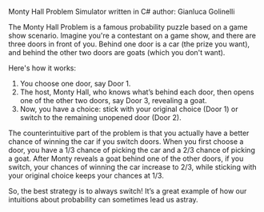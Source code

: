 Monty Hall Problem Simulator written in C#
author: Gianluca Golinelli

The Monty Hall Problem is a famous probability puzzle based on a game show scenario. Imagine you're a contestant on a game show, and there are three doors in front of you. Behind one door is a car (the prize you want), and behind the other two doors are goats (which you don't want).

Here's how it works:

1. You choose one door, say Door 1.
2. The host, Monty Hall, who knows what’s behind each door, then opens one of the other two doors, say Door 3, revealing a goat.
3. Now, you have a choice: stick with your original choice (Door 1) or switch to the remaining unopened door (Door 2).

The counterintuitive part of the problem is that you actually have a better chance of winning the car if you switch doors. When you first choose a door, you have a 1/3 chance of picking the car and a 2/3 chance of picking a goat. After Monty reveals a goat behind one of the other doors, if you switch, your chances of winning the car increase to 2/3, while sticking with your original choice keeps your chances at 1/3.

So, the best strategy is to always switch! It’s a great example of how our intuitions about probability can sometimes lead us astray.
